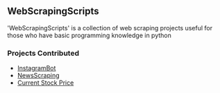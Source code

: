 <h2>WebScrapingScripts</h2>

'WebScrapingScripts' is a collection of web scraping projects useful for those who have basic programming knowledge in python

<h3>Projects Contributed</h3>

- [InstagramBot](https://github.com/prathimacode-hub/Awesome_Python_Scripts/tree/main/WebScrapingScripts/InstagramBot)
- [NewsScraping](https://github.com/prathimacode-hub/Awesome_Python_Scripts/tree/main/WebScrapingScripts/NewsScraping)
- [Current Stock Price](https://github.com/prathimacode-hub/Awesome_Python_Scripts/tree/main/WebScrapingScripts/Current%20Stock%20Price)

